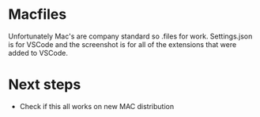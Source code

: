 # Macfiles
Unfortunately Mac's are company standard so .files for work. Settings.json is for VSCode and the screenshot is for all of the extensions that were added to VSCode.

# Next steps

- Check if this all works on new MAC distribution
